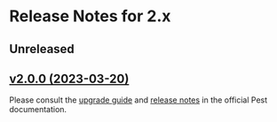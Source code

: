 # Release Notes for 2.x

## Unreleased

## [v2.0.0 (2023-03-20)](https://github.com/pestphp/pest-plugin-mock/compare/v1.0.3...v2.0.0)

Please consult the [upgrade guide](https://pestphp.com/docs/upgrade-guide) and [release notes](https://pestphp.com/docs/announcing-pest2) in the official Pest documentation.
